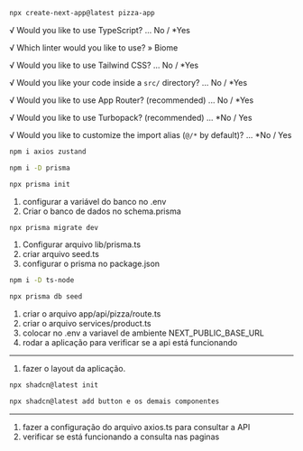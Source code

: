 ````bash
npx create-next-app@latest pizza-app
````

√ Would you like to use TypeScript? ... No / *Yes

√ Which linter would you like to use? » Biome

√ Would you like to use Tailwind CSS? ... No / *Yes

√ Would you like your code inside a `src/` directory? ... No / *Yes

√ Would you like to use App Router? (recommended) ... No / *Yes

√ Would you like to use Turbopack? (recommended) ... *No / Yes

√ Would you like to customize the import alias (`@/*` by default)? ... *No / Yes

````bash
npm i axios zustand
````

````bash
npm i -D prisma

npx prisma init
````

1. configurar a variável do banco no .env
2. Criar o banco de dados no schema.prisma

````bash
npx prisma migrate dev
````

1. Configurar arquivo lib/prisma.ts
2. criar arquivo seed.ts
3. configurar o prisma no package.json

````bash
npm i -D ts-node

npx prisma db seed
````

1. criar o arquivo app/api/pizza/route.ts
2. criar o arquivo services/product.ts
3. colocar no .env a variavel de ambiente NEXT_PUBLIC_BASE_URL
4. rodar a aplicação para verificar se a api está funcionando

--------------------------
1. fazer o layout da aplicação.

````bash
npx shadcn@latest init

npx shadcn@latest add button e os demais componentes
````
-----------------------------
1. fazer a configuração do arquivo axios.ts para consultar a API
2. verificar se está funcionando a consulta nas paginas
